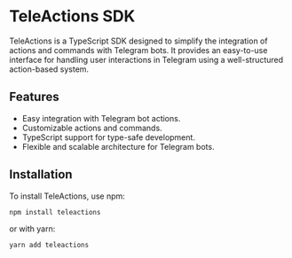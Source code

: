 # TeleActions SDK

TeleActions is a TypeScript SDK designed to simplify the integration of actions and commands with Telegram bots. It provides an easy-to-use interface for handling user interactions in Telegram using a well-structured action-based system.

## Features

- Easy integration with Telegram bot actions.
- Customizable actions and commands.
- TypeScript support for type-safe development.
- Flexible and scalable architecture for Telegram bots.

## Installation

To install TeleActions, use npm:

```bash
npm install teleactions
```
or with yarn:
```bash 
yarn add teleactions
```


